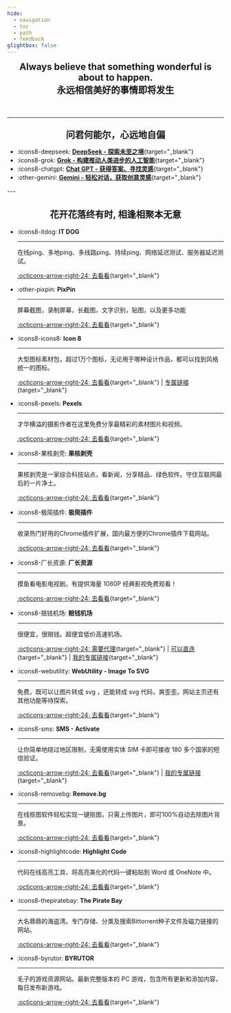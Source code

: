 ```yaml
---
hide:
  - navigation
  - toc
  - path
  - feedback
glightbox: false
---
```


<style>
  .md-typeset h1,
  .md-content__button {
    display: none;
  }
</style>

<h2 align="center" style="margin: 0 0 50px 0;">Always believe that something wonderful is about to happen.<br>永远相信美好的事情即将发生</h2>

---

<h2 align="center" style="font-weight: bolder; line-height:1;">问君何能尔，心远地自偏</h2>

<div class="grid cards" markdown>

- :icons8-deepseek: [__DeepSeek - 探索未至之境__](https://chat.deepseek.com/a/chat){target="_blank"}
- :icons8-grok: [__Grok - 构建推动人类进步的人工智能__](https://grok.com/){target="_blank"}
- :icons8-chatgpt: [__Chat GPT - 获得答案、寻找灵感__](https://chat.openai.com/chat){target="_blank"}
- :other-gemini: [__Gemini - 轻松对话，获取创意灵感__](https://gemini.google.com/app){target="_blank"}

</div>
---

<!-- <h2 align="center" style="font-weight: bolder; line-height:1;">还没想好</h2>

<div class="grid cards" markdown>

- :icons8-deepseek: [__GitHub__](https://chat.deepseek.com/a/chat){target="_blank"}

</div>

--- -->

<h2 align="center" style="font-weight: bolder;">花开花落终有时, 相逢相聚本无意</h2>

<div class="grid cards" markdown>

-   :icons8-itdog: __IT DOG__

    ---

    在线ping、多地ping、多线路ping、持续ping、网络延迟测试、服务器延迟测试。

    [:octicons-arrow-right-24: 去看看](https://www.itdog.cn/ping/){target="_blank"}

-   :other-pixpin: __PixPin__

    ---

    屏幕截图，录制屏幕，长截图，文字识别，贴图，以及更多功能

    [:octicons-arrow-right-24: 去看看](https://pixpin.cn/){target="_blank"}

-   :icons8-icons8: __Icon 8__

    ---

    大型图标素材包，超过1万个图标，无论用于哪种设计作品，都可以找到风格统一的图标。

    [:octicons-arrow-right-24: 去看看](https://igoutu.cn/icons){target="_blank"}
     | [专属链接](https://igoutu.cn/icons/fluency){target="_blank"}

-   :icons8-pexels: __Pexels__

    ---

    才华横溢的摄影作者在这里免费分享最精彩的素材图片和视频。

    [:octicons-arrow-right-24: 去看看](https://www.pexels.com/zh-cn/){target="_blank"}

-   :icons8-果核剥壳: __果核剥壳__

    ---

    果核剥壳是一家综合科技站点，看新闻，分享精品、绿色软件。守住互联网最后的一片净土。

    [:octicons-arrow-right-24: 去看看](https://www.ghxi.com/){target="_blank"}

-   :icons8-极简插件: __极简插件__

    ---

    收录热门好用的Chrome插件扩展，国内最方便的Chrome插件下载网站。

    [:octicons-arrow-right-24: 去看看](https://chrome.zzzmh.cn/){target="_blank"}

-   :icons8-厂长资源: __厂长资源__

    ---

    摸鱼看电影电视剧。有提供海量 1080P 经典影视免费观看！

    [:octicons-arrow-right-24: 去看看](https://www.czzy.site/){target="_blank"}

-   :icons8-赔钱机场: __赔钱机场__

    ---

    很便宜，很赔钱。超便宜低价高速机场。

    [:octicons-arrow-right-24: 需要代理](https://xn--mes358aby2apfg.com/#/register?code=If4MXXad){target="_blank"}
     | [可以直连](https://xn--cp3a08l.com/#/register?code=7KiFX6Bk){target="_blank"}
     | [我的专属链接](https://xn--mes358aby2apfg.com){target="_blank"}

-   :icons8-webutility: __WebUtility - Image To SVG__

    ---

    免费。既可以让图片转成 svg ，还能转成 svg 代码，爽歪歪。网站主页还有其他功能等待探索。

    [:octicons-arrow-right-24: 去看看](https://webutility.io/image-to-svg-converter){target="_blank"}

-   :icons8-sms: __SMS - Activate__

    ---

    让你简单地绕过地区限制，无需使用实体 SIM 卡即可接收 180 多个国家的短信验证。

    [:octicons-arrow-right-24: 去看看](https://sms-activate.guru/?ref=12351402){target="_blank"}
     | [我的专属链接](https://sms-activate.guru){target="_blank"}

-   :icons8-removebg: __Remove.bg__

    ---

    在线抠图软件轻松实现一键抠图，只需上传图片，即可100%自动去除图片背景。

    [:octicons-arrow-right-24: 去看看](https://www.remove.bg/zh){target="_blank"}

-   :icons8-highlightcode: __Highlight Code__

    ---

    代码在线高亮工具，将高亮美化的代码一键粘贴到 Word 或 OneNote 中。

    [:octicons-arrow-right-24: 去看看](https://highlightcode.com/){target="_blank"}

-   :icons8-thepiratebay: __The Pirate Bay__

    ---

    大名鼎鼎的海盗湾。专门存储、分类及搜索Bittorrent种子文件及磁力链接的网站。

    [:octicons-arrow-right-24: 去看看](https://www.remove.bg/zh){target="_blank"}

-   :icons8-byrutor: __BYRUTOR__

    ---

    毛子的游戏资源网站。最新完整版本的 PC 游戏，包含所有更新和添加内容，每日发布新游戏。

    [:octicons-arrow-right-24: 去看看](https://byrutgame.org/){target="_blank"}

</div>